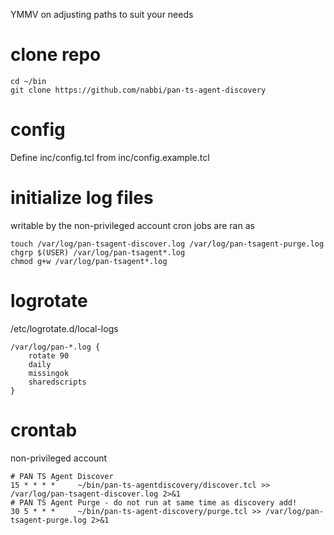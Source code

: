 YMMV on adjusting paths to suit your needs

# clone repo
```
cd ~/bin
git clone https://github.com/nabbi/pan-ts-agent-discovery
```

# config
Define inc/config.tcl from inc/config.example.tcl

# initialize log files
writable by the non-privileged account cron jobs are ran as
```
touch /var/log/pan-tsagent-discover.log /var/log/pan-tsagent-purge.log
chgrp $(USER) /var/log/pan-tsagent*.log
chmod g+w /var/log/pan-tsagent*.log
```

# logrotate
/etc/logrotate.d/local-logs
```
/var/log/pan-*.log {
    rotate 90
    daily
    missingok
    sharedscripts
}
```

# crontab
non-privileged account
```
# PAN TS Agent Discover
15 * * * *     ~/bin/pan-ts-agentdiscovery/discover.tcl >> /var/log/pan-tsagent-discover.log 2>&1
# PAN TS Agent Purge - do not run at same time as discovery add!
30 5 * * *     ~/bin/pan-ts-agent-discovery/purge.tcl >> /var/log/pan-tsagent-purge.log 2>&1
```
